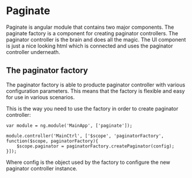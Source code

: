 Paginate
========

Paginate is angular module that contains two major components. The paginate factory is a component for creating paginator controllers. The paginator controller is the brain and does all the magic.  The UI component is just a nice looking html which is connected and uses the paginator controller underneath.

The paginator factory
-----
The paginator factory is able to producte paginator controller with various configuration parameters. This means that the factory is flexible and easy for use in various scenarios.

This is the way you need to use the factory in order to create paginator controller:

```
var module = ng.module('MainApp', ['paginate']);

module.controller('MainCtrl', ['$scope', 'paginatorFactory', function($scope, paginatorFactory){
	$scope.paginator = paginatorFactory.createPaginator(config);
}]);
```

Where config is the object used by the factory to configure the new paginator controller instance.
